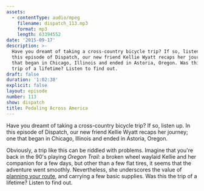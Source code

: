 ```yaml
---
assets:
  - contentType: audio/mpeg
    filename: dispatch_113.mp3
    format: mp3
    length: 63394552
date: '2015-09-17'
description: >-
  Have you dreamt of taking a cross-country bicycle trip? If so, listen up. In
  this episode of Dispatch, our new friend Kellie Wyatt recaps her journey; one
  that began in Chicago, Illinois and ended in Astoria, Oregon. Was this the
  trip of a lifetime? Listen to find out.
draft: false
duration: '1:02:38'
explicit: false
layout: episode
number: 113
show: dispatch
title: Pedaling Across America
---
```

Have you dreamt of taking a cross-country bicycle trip? If so, listen up. In this episode of Dispatch, our new friend Kellie Wyatt recaps her journey; one that began in Chicago, Illinois and ended in Astoria, Oregon.

Obviously, a trip like this can be riddled with problems. Imagine that you're back in the 90's playing *Oregon Trail*: a broken wheel waylaid Kellie and her companion for a few days, but other than a few flat tires, it seems that the adventure went smoothly. Nevertheless, she underscores the value of [planning your route](http://www.adventurecycling.org/routes-and-maps/adventure-cycling-route-network/transamerica-trail), and carrying a few basic supplies. Was this the trip of a lifetime? Listen to find out.
